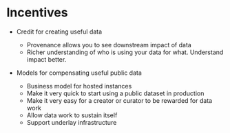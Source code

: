 # Incentives

- Credit for creating useful data
  - Provenance allows you to see downstream impact of data
  - Richer understanding of who is using your data for what. Understand impact better.

- Models for compensating useful public data
  - Business model for hosted instances
  - Make it very quick to start using a public dataset in production
  - Make it very easy for a creator or curator to be rewarded for data work
  - Allow data work to sustain itself
  - Support underlay infrastructure 